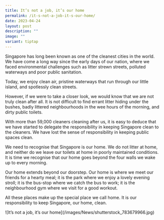 ```yaml
---
title: It’s not a job, it’s our home
permalink: /it-s-not-a-job-it-s-our-home/
date: 2023-04-24
layout: post
description: ""
image: ""
variant: tiptap
---
```

<p>Singapore has long been known as one of the cleanest cities in the world.
We have come a long way since the early days of our nation, where we faced
environmental challenges such as litter strewn streets, polluted waterways
and poor public sanitation.</p>
<p>Today, we enjoy clean air, pristine waterways that run through our little
island, and spotlessly clean streets.</p>
<p>However, if we were to take a closer look, we would know that we are not
truly clean after all. It is not difficult to find errant litter hiding
under the bushes, badly littered neighbourhoods in the wee hours of the
morning, and dirty public toilets.</p>
<p>With more than 59,000 cleaners cleaning after us, it is easy to deduce
that we have started to delegate the responsibility in keeping Singapore
clean to the cleaners. We have lost the sense of responsibility in keeping
public spaces clean.</p>
<p>We need to recognise that Singapore is our home. We do not litter at home,
and neither do we leave our toilets at home in poorly maintained conditions.
It is time we recognise that our home goes beyond the four walls we wake
up to every morning.</p>
<p>Our home extends beyond our doorstep. Our home is where we meet our friends
for a hearty meal; it is the park where we enjoy a lovely evening stroll;
it is the bus-stop where we catch the bus to work; it is the neighbourhood
gym where we visit for a good workout.</p>
<p>All these places make up the special place we call home. It is our responsibility
to keep Singapore, our home, clean.</p>
<p>![It’s not a job, it’s our home](/images/News/shutterstock_783679966.jpg)</p>